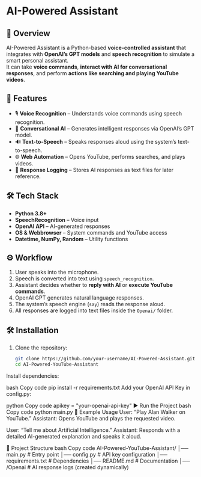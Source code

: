 # AI-Powered Assistant

## 📌 Overview
AI-Powered  Assistant is a Python-based **voice-controlled assistant** that integrates with **OpenAI’s GPT models** and **speech recognition** to simulate a smart personal assistant.  
It can take **voice commands**, **interact with AI for conversational responses**, and perform **actions like searching and playing YouTube videos**.

## 🚀 Features
- 🎙️ **Voice Recognition** – Understands voice commands using speech recognition.  
- 🤖 **Conversational AI** – Generates intelligent responses via OpenAI’s GPT model.  
- 🔊 **Text-to-Speech** – Speaks responses aloud using the system’s text-to-speech.  
- 🌐 **Web Automation** – Opens YouTube, performs searches, and plays videos.  
- 📂 **Response Logging** – Stores AI responses as text files for later reference.  

## 🛠️ Tech Stack
- **Python 3.8+**  
- **SpeechRecognition** – Voice input  
- **OpenAI API** – AI-generated responses  
- **OS & Webbrowser** – System commands and YouTube access  
- **Datetime, NumPy, Random** – Utility functions  

## ⚙️ Workflow
1. User speaks into the microphone.  
2. Speech is converted into text using `speech_recognition`.  
3. Assistant decides whether to **reply with AI** or **execute YouTube commands**.  
4. OpenAI GPT generates natural language responses.  
5. The system’s speech engine (`say`) reads the response aloud.  
6. All responses are logged into text files inside the `Openai/` folder.  

## 🛠️ Installation
1. Clone the repository:
   ```bash
   git clone https://github.com/your-username/AI-Powered-Assistant.git
   cd AI-Powered-YouTube-Assistant
Install dependencies:

bash
Copy code
pip install -r requirements.txt
Add your OpenAI API Key in config.py:

python
Copy code
apikey = "your-openai-api-key"
▶️ Run the Project
bash
Copy code
python main.py
🎯 Example Usage
User: “Play Alan Walker on YouTube.”
Assistant: Opens YouTube and plays the requested video.

User: “Tell me about Artificial Intelligence.”
Assistant: Responds with a detailed AI-generated explanation and speaks it aloud.

📂 Project Structure
bash
Copy code
AI-Powered-YouTube-Assistant/
│── main.py             # Entry point
│── config.py           # API key configuration
│── requirements.txt    # Dependencies
│── README.md           # Documentation
│── /Openai             # AI response logs (created dynamically)

